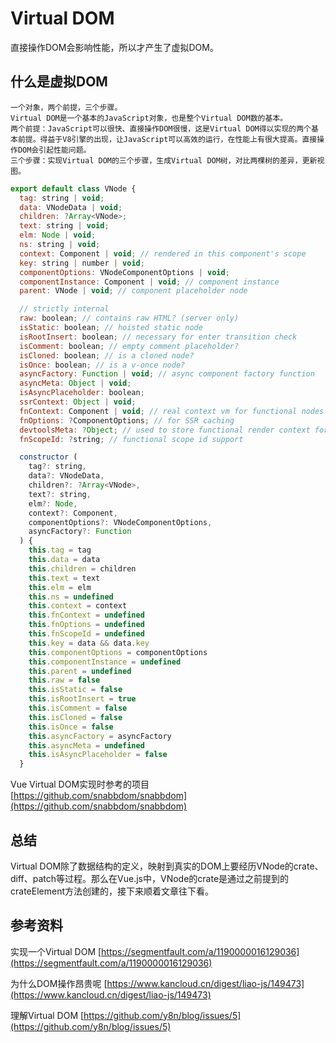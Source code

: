 # Virtual DOM

直接操作DOM会影响性能，所以才产生了虚拟DOM。

## 什么是虚拟DOM
    一个对象，两个前提，三个步骤。
    Virtual DOM是一个基本的JavaScript对象，也是整个Virtual DOM数的基本。
    两个前提：JavaScript可以很快、直接操作DOM很慢，这是Virtual DOM得以实现的两个基本前提。得益于V8引擎的出现，让JavaScript可以高效的运行，在性能上有很大提高。直接操作DOM会引起性能问题。
    三个步骤：实现Virtual DOM的三个步骤，生成Virtual DOM树，对比两棵树的差异，更新视图。


```js
export default class VNode {
  tag: string | void;
  data: VNodeData | void;
  children: ?Array<VNode>;
  text: string | void;
  elm: Node | void;
  ns: string | void;
  context: Component | void; // rendered in this component's scope
  key: string | number | void;
  componentOptions: VNodeComponentOptions | void;
  componentInstance: Component | void; // component instance
  parent: VNode | void; // component placeholder node

  // strictly internal
  raw: boolean; // contains raw HTML? (server only)
  isStatic: boolean; // hoisted static node
  isRootInsert: boolean; // necessary for enter transition check
  isComment: boolean; // empty comment placeholder?
  isCloned: boolean; // is a cloned node?
  isOnce: boolean; // is a v-once node?
  asyncFactory: Function | void; // async component factory function
  asyncMeta: Object | void;
  isAsyncPlaceholder: boolean;
  ssrContext: Object | void;
  fnContext: Component | void; // real context vm for functional nodes
  fnOptions: ?ComponentOptions; // for SSR caching
  devtoolsMeta: ?Object; // used to store functional render context for devtools
  fnScopeId: ?string; // functional scope id support

  constructor (
    tag?: string,
    data?: VNodeData,
    children?: ?Array<VNode>,
    text?: string,
    elm?: Node,
    context?: Component,
    componentOptions?: VNodeComponentOptions,
    asyncFactory?: Function
  ) {
    this.tag = tag
    this.data = data
    this.children = children
    this.text = text
    this.elm = elm
    this.ns = undefined
    this.context = context
    this.fnContext = undefined
    this.fnOptions = undefined
    this.fnScopeId = undefined
    this.key = data && data.key
    this.componentOptions = componentOptions
    this.componentInstance = undefined
    this.parent = undefined
    this.raw = false
    this.isStatic = false
    this.isRootInsert = true
    this.isComment = false
    this.isCloned = false
    this.isOnce = false
    this.asyncFactory = asyncFactory
    this.asyncMeta = undefined
    this.isAsyncPlaceholder = false
  }

```

Vue Virtual DOM实现时参考的项目
[https://github.com/snabbdom/snabbdom](https://github.com/snabbdom/snabbdom)


## 总结
Virtual DOM除了数据结构的定义，映射到真实的DOM上要经历VNode的crate、diff、patch等过程。那么在Vue.js中，VNode的crate是通过之前提到的crateElement方法创建的，接下来顺着文章往下看。


## 参考资料

实现一个Virtual DOM
[https://segmentfault.com/a/1190000016129036](https://segmentfault.com/a/1190000016129036)

为什么DOM操作昂贵呢
[https://www.kancloud.cn/digest/liao-js/149473](https://www.kancloud.cn/digest/liao-js/149473)

理解Virtual DOM
[https://github.com/y8n/blog/issues/5](https://github.com/y8n/blog/issues/5)

